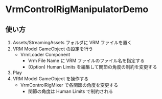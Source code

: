 # VrmControlRigManipulatorDemo

## 使い方

1. Assets/StreamingAssets フォルダに VRM ファイルを置く
2. VRM Model GameObject の設定を行う
   - VrmLoader Component
      - Vrm File Name に VRM ファイルのファイル名を指定する
      - (Option) Human Limits を編集して関節の角度の制約を変更する
3. Play
4. VRM Model GameObject を操作する
   - VrmControlRigMixer で各関節の角度を変更する
      - 関節の角度は Human Limits で制約される